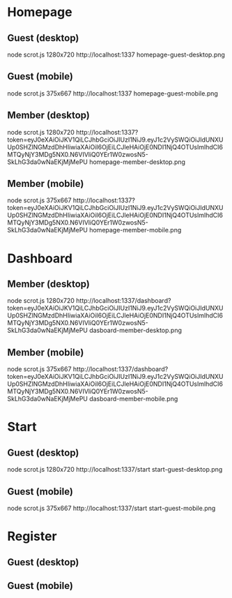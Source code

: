 # Homepage
## Guest (desktop)
node scrot.js 1280x720 http://localhost:1337 homepage-guest-desktop.png

## Guest (mobile)
node scrot.js 375x667 http://localhost:1337 homepage-guest-mobile.png

## Member (desktop)
node scrot.js 1280x720 http://localhost:1337?token=eyJ0eXAiOiJKV1QiLCJhbGciOiJIUzI1NiJ9.eyJ1c2VySWQiOiJIdUNXUUp0SHZlNGMzdDhHIiwiaXAiOiI6OjEiLCJleHAiOjE0NDI1NjQ4OTUsImlhdCI6MTQyNjY3MDg5NX0.N6VIVliQ0YEr1W0zwosN5-SkLhG3da0wNaEKjMjMePU homepage-member-desktop.png

## Member (mobile)
node scrot.js 375x667 http://localhost:1337?token=eyJ0eXAiOiJKV1QiLCJhbGciOiJIUzI1NiJ9.eyJ1c2VySWQiOiJIdUNXUUp0SHZlNGMzdDhHIiwiaXAiOiI6OjEiLCJleHAiOjE0NDI1NjQ4OTUsImlhdCI6MTQyNjY3MDg5NX0.N6VIVliQ0YEr1W0zwosN5-SkLhG3da0wNaEKjMjMePU homepage-member-mobile.png

# Dashboard
## Member (desktop)
node scrot.js 1280x720 http://localhost:1337/dashboard?token=eyJ0eXAiOiJKV1QiLCJhbGciOiJIUzI1NiJ9.eyJ1c2VySWQiOiJIdUNXUUp0SHZlNGMzdDhHIiwiaXAiOiI6OjEiLCJleHAiOjE0NDI1NjQ4OTUsImlhdCI6MTQyNjY3MDg5NX0.N6VIVliQ0YEr1W0zwosN5-SkLhG3da0wNaEKjMjMePU dasboard-member-desktop.png

## Member (mobile)
node scrot.js 375x667 http://localhost:1337/dashboard?token=eyJ0eXAiOiJKV1QiLCJhbGciOiJIUzI1NiJ9.eyJ1c2VySWQiOiJIdUNXUUp0SHZlNGMzdDhHIiwiaXAiOiI6OjEiLCJleHAiOjE0NDI1NjQ4OTUsImlhdCI6MTQyNjY3MDg5NX0.N6VIVliQ0YEr1W0zwosN5-SkLhG3da0wNaEKjMjMePU dasboard-member-mobile.png

# Start
## Guest (desktop)
node scrot.js 1280x720 http://localhost:1337/start start-guest-desktop.png

## Guest (mobile)
node scrot.js 375x667 http://localhost:1337/start start-guest-mobile.png

# Register
## Guest (desktop)

## Guest (mobile)